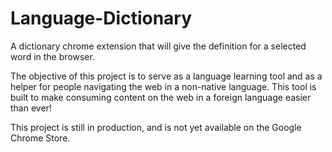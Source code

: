 # Language-Dictionary
A dictionary chrome extension that will give the definition for a selected word in the browser.

The objective of this project is to serve as a language learning tool and as a helper for people navigating the web in a non-native language. This tool is built to make consuming content on the web in a foreign language easier than ever!

This project is still in production, and is not yet available on the Google Chrome Store.
